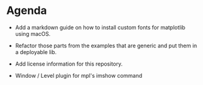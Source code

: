 # Agenda

* Add a markdown guide on how to install custom fonts for matplotlib using macOS.

* Refactor those parts from the examples that are generic and put them in a deployable lib.

* Add license information for this repository.

* Window / Level plugin for mpl's imshow command